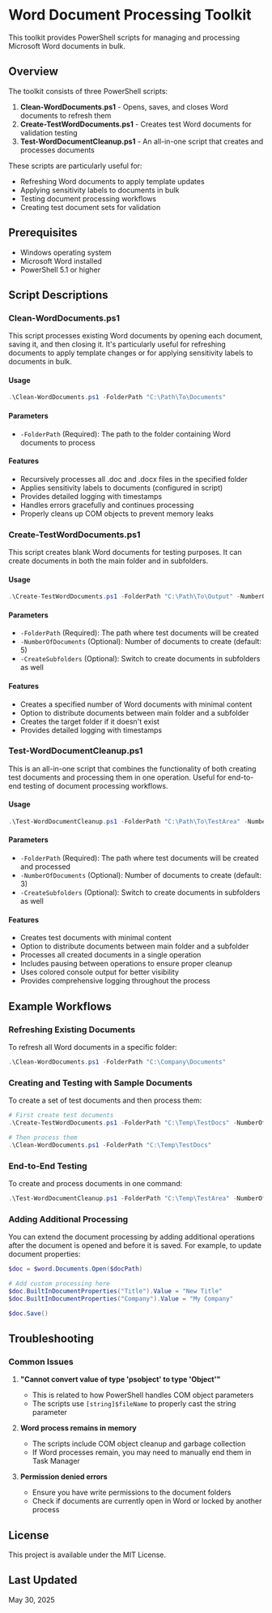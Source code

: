# Word Document Processing Toolkit

This toolkit provides PowerShell scripts for managing and processing Microsoft Word documents in bulk.

## Overview

The toolkit consists of three PowerShell scripts:

1. **Clean-WordDocuments.ps1** - Opens, saves, and closes Word documents to refresh them
2. **Create-TestWordDocuments.ps1** - Creates test Word documents for validation testing
3. **Test-WordDocumentCleanup.ps1** - An all-in-one script that creates and processes documents

These scripts are particularly useful for:

- Refreshing Word documents to apply template updates
- Applying sensitivity labels to documents in bulk
- Testing document processing workflows
- Creating test document sets for validation

## Prerequisites

- Windows operating system
- Microsoft Word installed
- PowerShell 5.1 or higher

## Script Descriptions

### Clean-WordDocuments.ps1

This script processes existing Word documents by opening each document, saving it, and then closing it. It's particularly useful for refreshing documents to apply template changes or for applying sensitivity labels to documents in bulk.

#### Usage

```powershell
.\Clean-WordDocuments.ps1 -FolderPath "C:\Path\To\Documents"
```

#### Parameters

- `-FolderPath` (Required): The path to the folder containing Word documents to process

#### Features

- Recursively processes all .doc and .docx files in the specified folder
- Applies sensitivity labels to documents (configured in script)
- Provides detailed logging with timestamps
- Handles errors gracefully and continues processing
- Properly cleans up COM objects to prevent memory leaks

### Create-TestWordDocuments.ps1

This script creates blank Word documents for testing purposes. It can create documents in both the main folder and in subfolders.

#### Usage

```powershell
.\Create-TestWordDocuments.ps1 -FolderPath "C:\Path\To\Output" -NumberOfDocuments 5 -CreateSubfolders
```

#### Parameters

- `-FolderPath` (Required): The path where test documents will be created
- `-NumberOfDocuments` (Optional): Number of documents to create (default: 5)
- `-CreateSubfolders` (Optional): Switch to create documents in subfolders as well

#### Features

- Creates a specified number of Word documents with minimal content
- Option to distribute documents between main folder and a subfolder
- Creates the target folder if it doesn't exist
- Provides detailed logging with timestamps

### Test-WordDocumentCleanup.ps1

This is an all-in-one script that combines the functionality of both creating test documents and processing them in one operation. Useful for end-to-end testing of document processing workflows.

#### Usage

```powershell
.\Test-WordDocumentCleanup.ps1 -FolderPath "C:\Path\To\TestArea" -NumberOfDocuments 3 -CreateSubfolders
```

#### Parameters

- `-FolderPath` (Required): The path where test documents will be created and processed
- `-NumberOfDocuments` (Optional): Number of documents to create (default: 3)
- `-CreateSubfolders` (Optional): Switch to create documents in subfolders as well

#### Features

- Creates test documents with minimal content
- Option to distribute documents between main folder and a subfolder
- Processes all created documents in a single operation
- Includes pausing between operations to ensure proper cleanup
- Uses colored console output for better visibility
- Provides comprehensive logging throughout the process

## Example Workflows

### Refreshing Existing Documents

To refresh all Word documents in a specific folder:

```powershell
.\Clean-WordDocuments.ps1 -FolderPath "C:\Company\Documents"
```

### Creating and Testing with Sample Documents

To create a set of test documents and then process them:

```powershell
# First create test documents
.\Create-TestWordDocuments.ps1 -FolderPath "C:\Temp\TestDocs" -NumberOfDocuments 10 -CreateSubfolders

# Then process them
.\Clean-WordDocuments.ps1 -FolderPath "C:\Temp\TestDocs"
```

### End-to-End Testing

To create and process documents in one command:

```powershell
.\Test-WordDocumentCleanup.ps1 -FolderPath "C:\Temp\TestArea" -NumberOfDocuments 5 -CreateSubfolders
```

### Adding Additional Processing

You can extend the document processing by adding additional operations after the document is opened and before it is saved. For example, to update document properties:

```powershell
$doc = $word.Documents.Open($docPath)

# Add custom processing here
$doc.BuiltInDocumentProperties("Title").Value = "New Title"
$doc.BuiltInDocumentProperties("Company").Value = "My Company"

$doc.Save()
```

## Troubleshooting

### Common Issues

1. **"Cannot convert value of type 'psobject' to type 'Object'"**
   - This is related to how PowerShell handles COM object parameters
   - The scripts use `[string]$fileName` to properly cast the string parameter

2. **Word process remains in memory**
   - The scripts include COM object cleanup and garbage collection
   - If Word processes remain, you may need to manually end them in Task Manager

3. **Permission denied errors**
   - Ensure you have write permissions to the document folders
   - Check if documents are currently open in Word or locked by another process

## License

This project is available under the MIT License.

## Last Updated

May 30, 2025
